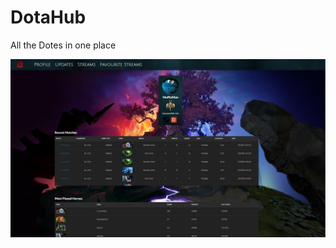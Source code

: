 # DotaHub
All the Dotes in one place


![alt text](https://github.com/klounErik/Dotahub/blob/master/profile.PNG)
